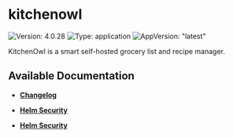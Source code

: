 # kitchenowl

![Version: 4.0.28](https://img.shields.io/badge/Version-4.0.28-informational?style=flat-square) ![Type: application](https://img.shields.io/badge/Type-application-informational?style=flat-square) ![AppVersion: "latest"](https://img.shields.io/badge/AppVersion-"latest"-informational?style=flat-square)

KitchenOwl is a smart self-hosted grocery list and recipe manager.

## Available Documentation

- [**Changelog**](CHANGELOG)

- [**Helm Security**](container-security)

- [**Helm Security**](helm-security)

